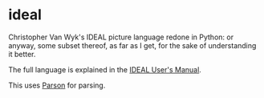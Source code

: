 # ideal

Christopher Van Wyk's IDEAL picture language redone in Python: or
anyway, some subset thereof, as far as I get, for the sake of
understanding it better.

The full language is explained in the [IDEAL User's
Manual](https://web.cecs.pdx.edu/~trent/gnu/groff/103.ps).

This uses [Parson](https://github.com/darius/parson) for parsing.
